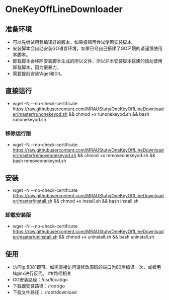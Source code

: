 # OneKeyOffLineDownloader
## 准备环境
- 可以先尝试用我编译好的版本，如果报错再尝试使用安装脚本。
- 安装脚本会自动安装GO语言环境，如果已经自己搭建了GO环境的请谨慎使用本脚本。
- 卸载脚本会移除安装脚本生成的所以文件，所以非本安装脚本搭建的请勿使用卸载脚本，因为很暴力。
- 需要提前安装Wget和Git。
## 直接运行
- wget -N --no-check-certificate https://raw.githubusercontent.com/MRAUStuty/OneKeyOffLineDownloader/master/runonekeyod.sh && chmod +x runonekeyod.sh && bash runonekeyod.sh
### 移除运行版
- wget -N --no-check-certificate https://raw.githubusercontent.com/MRAUStuty/OneKeyOffLineDownloader/master/removeonekeyod.sh && chmod +x removeonekeyod.sh && bash removeonekeyod.sh
## 安装
- wget -N --no-check-certificate https://raw.githubusercontent.com/MRAUStuty/OneKeyOffLineDownloader/master/install.sh && chmod +x install.sh && bash install.sh
### 卸载安装版
- wget -N --no-check-certificate https://raw.githubusercontent.com/MRAUStuty/OneKeyOffLineDownloader/master/uninstall.sh && chmod +x uninstall.sh && bash uninstall.sh
## 使用
- 访问ip:8081即可。如需直接访问请修改源码的端口为80后编译一次，或者用Nginx进行反代。
##路径相关
- GO安装路径：/usr/local/go
- 下载器安装路径：/root/go
- 下载文件路径： /root/download